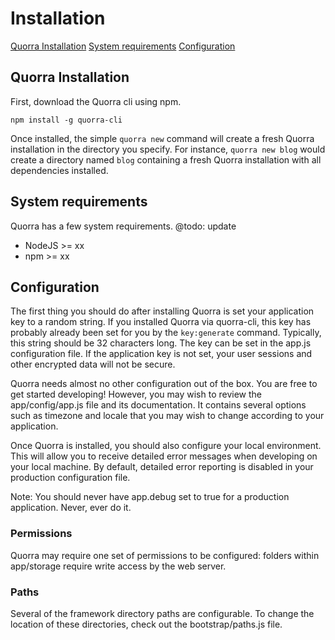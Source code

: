 # Installation

[Quorra Installation](#quorra-installation)
[System requirements](#system-requirements)
[Configuration](#configuration)

## Quorra Installation

First, download the Quorra cli using npm.

```
npm install -g quorra-cli
```

Once installed, the simple `quorra new` command will create a fresh Quorra installation in the directory you specify.
For instance, `quorra new blog` would create a directory named `blog` containing a fresh Quorra installation with all
dependencies installed.

## System requirements

Quorra has a few system requirements.
@todo: update
- NodeJS >= xx
- npm >= xx

## Configuration

The first thing you should do after installing Quorra is set your application key to a random string. If you installed
Quorra via quorra-cli, this key has probably already been set for you by the `key:generate` command. Typically, this
string should be 32 characters long. The key can be set in the app.js configuration file. If the application key is
not set, your user sessions and other encrypted data will not be secure.

Quorra needs almost no other configuration out of the box. You are free to get started developing! However, you may
wish to review the app/config/app.js file and its documentation. It contains several options such as timezone and
locale that you may wish to change according to your application.

Once Quorra is installed, you should also configure your local environment. This will allow you to receive detailed
error messages when developing on your local machine. By default, detailed error reporting is disabled in your
production configuration file.

Note: You should never have app.debug set to true for a production application. Never, ever do it.

### Permissions

Quorra may require one set of permissions to be configured: folders within app/storage require write access by the web
server.

### Paths

Several of the framework directory paths are configurable. To change the location of these directories, check out the
 bootstrap/paths.js file.